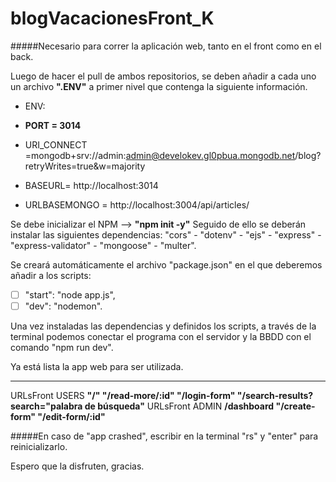 # blogVacacionesFront_K
#####Necesario para correr la aplicación web, tanto en el front como en el back.

Luego de hacer el pull de ambos repositorios, se deben añadir a cada uno un archivo **".ENV"** a primer nivel que contenga la siguiente información.

+ ENV:
+ **PORT = 3014**

+ URI_CONNECT =mongodb+srv://admin:admin@develokev.gl0pbua.mongodb.net/blog?retryWrites=true&w=majority

+ BASEURL= http://localhost:3014

+ URLBASEMONGO = http://localhost:3004/api/articles/

Se debe inicializar el NPM --> **"npm init -y"**
Seguido de ello se deberán instalar las siguientes dependencias:
"cors" - "dotenv" - "ejs" - "express" - "express-validator" - "mongoose" - "multer".

Se creará automáticamente el archivo "package.json" en el que deberemos añadir a los scripts:
- [ ] "start": "node app.js",
- [ ] "dev": "nodemon".

Una vez instaladas las dependencias y definidos los scripts, a través de la terminal podemos conectar el programa con el servidor y la BBDD con el comando "npm run dev".

Ya está lista la app web para ser utilizada.

***
URLsFront USERS
**"/"
"/read-more/:id"
"/login-form"
"/search-results?search="palabra de búsqueda"**
URLsFront ADMIN
**/dashboard
"/create-form"
"/edit-form/:id"**

#####En caso de "app crashed", escribir en la terminal "rs" y "enter" para reinicializarlo.

Espero que la disfruten, gracias.
